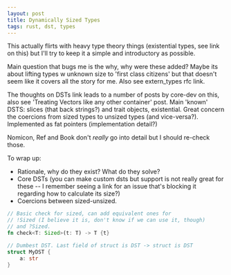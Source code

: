 ```yaml
---
layout: post
title: Dynamically Sized Types
tags: rust, dst, types
---
```


This actually flirts with heavy type theory things (existential types, see link on this) but I'll try to keep it a simple and introductory as possible.

Main question that bugs me is the why, why were these added? Maybe its about lifting types w unknown size to 'first class citizens' but that doesn't seem like it covers all the story for me. Also see extern_types rfc link.

The thoughts on DSTs link leads to a number of posts by core-dev on this, also see 'Treating Vectors like any other container' post. Main 'known' DSTS: slices (that back strings?) and trait objects, existential. Great concern the coercions from sized types to unsized types (and vice-versa?). Implemented as fat pointers (implementation detail?)

Nomicon, Ref and Book don't *really* go into detail but I should re-check those.

To wrap up:

 - Rationale, why do they exist? What do they solve?
 - Core DSTs (you can make custom dsts but support is not really great for these -- I remember seeing a link for an issue that's blocking it regarding how to calculate its size?)
 - Coercions between sized-unsized.

```rust
// Basic check for sized, can add equivalent ones for
// !Sized (I believe it is, don't know if we can use it, though)
// and ?Sized.
fn check<T: Sized>(t: T) -> T {t}

// Dumbest DST. Last field of struct is DST -> struct is DST
struct MyDST {
    a: str
}
```


[dstNom]: https://doc.rust-lang.org/nomicon/exotic-sizes.html
[dstRef]: https://doc.rust-lang.org/reference/dynamically-sized-types.html
[dstBook]: https://doc.rust-lang.org/stable/book/ch19-04-advanced-types.html?highlight=DST#dynamically-sized-types-and-the-sized-trait

[babystepsDSTs]: https://smallcultfollowing.com/babysteps/blog/2013/11/26/thoughts-on-dst-1/
[existentialTypes]: https://stackoverflow.com/questions/292274/what-is-an-existential-type
[externTypes]: https://github.com/rust-lang/rfcs/blob/master/text/1861-extern-types.md
